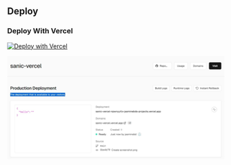 ## Deploy

### Deploy With Vercel

[![Deploy with Vercel](https://vercel.com/button)](https://vercel.com/import/project?template=https://github.com/jasminebd/sanic-vercel)

![screenshot](images/screenshot.png)
